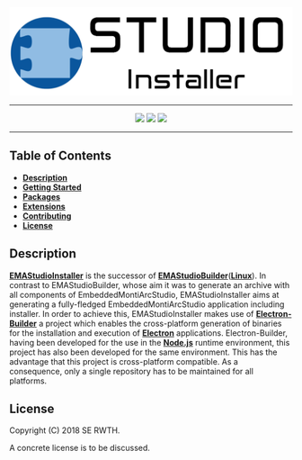 <div align="center">
    <img src="doc/images/emastudioinstaller.png" width="800"/>
</div>

<hr/>

<div align="center">
    <img src="https://img.shields.io/badge/EmbeddedMontiArcStudio_Version-2.1.0-blue.svg?longCache=true&style=flat-square"/>
    <img src="https://img.shields.io/badge/Elysium_Version-2018.10.28-blue.svg?longCache=true&style=flat-square"/>
    <img src="https://img.shields.io/badge/Manager_Version-2018.12.17-blue.svg?longCache=true&style=flat-square"/>
</div>

- - -

## Table of Contents
* [**Description**](#description)
* [**Getting Started**](doc/GettingStarted.md)
* [**Packages**](packages)
* [**Extensions**](extensions)
* [**Contributing**](doc/Contributing.md)
* [**License**](#license)

## Description
[**EMAStudioInstaller**](README.md) is the successor of
[**EMAStudioBuilder**](https://git.rwth-aachen.de/monticore/EmbeddedMontiArc/utilities/EMAStudioBuilder)([**Linux**](https://git.rwth-aachen.de/monticore/EmbeddedMontiArc/utilities/EMAStudioBuilderLinux)).
In contrast to EMAStudioBuilder, whose aim it was to generate an archive with all components of EmbeddedMontiArcStudio,
EMAStudioInstaller aims at generating a fully-fledged EmbeddedMontiArcStudio application including installer. In order
to achieve this, EMAStudioInstaller makes use of
[**Electron-Builder**](https://github.com/electron-userland/electron-builder) a project which enables the cross-platform
generation of binaries for the installation and execution of [**Electron**](https://electronjs.org/) applications.
Electron-Builder, having been developed for the use in the [**Node.js**](https://nodejs.org/) runtime environment, this
project has also been developed for the same environment. This has the advantage that this project is cross-platform
compatible. As a consequence, only a single repository has to be maintained for all platforms.

## License
Copyright (C) 2018 SE RWTH.

A concrete license is to be discussed.